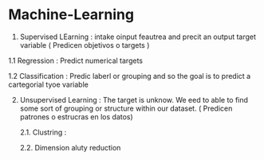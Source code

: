 # Machine-Learning


1. Supervised LEarning :  intake oinput feautrea and precit an output target variable ( Predicen objetivos o targets )

  1.1 Regression : Predict numerical targets

 1.2 Classification : Predic laberl or grouping and so the goal is to predict a cartegorial tyoe variable 

2. Unsupervised Learning : The target is unknow. We eed to able to find some sort of grouping or structure within our dataset. ( Predicen patrones o estrucras en los datos)

   2.1.  Clustring :

    2.2. Dimension aluty reduction

   

